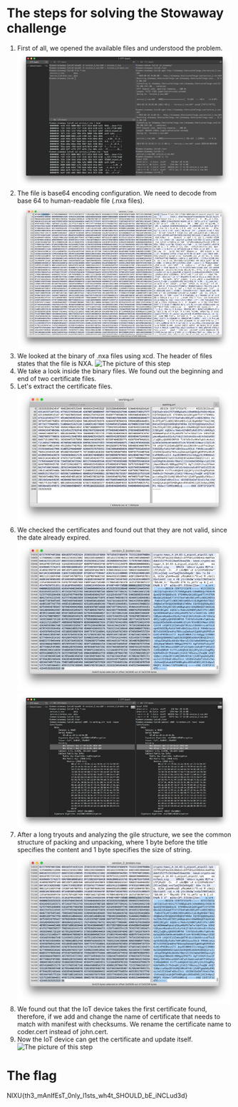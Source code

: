# The steps for solving the Stowaway challenge 

1. First of all, we opened the available files and understood the problem. ![The picture of this step](step1.jpg)
2. The file is base64 encoding configuration. We need to decode from base 64 to human-readable file (.nxa files). ![The picture of this step](step2.jpg)
3. We looked at the binary of .nxa files using xcd. The header of files states that the file is NXA. ![The picture of this step](step3.jpg)
4. We take a look inside the binary files. We found out the beginning and end of two certificate files. 
5. Let's extract the certificate files. ![The picture of this step](step5.jpg)
6. We checked the certificates and found out that they are not valid, since the date already expired. ![The picture of this step](step6.jpg) ![The picture of this step](step6.1.jpg)
7. After a long tryouts and analyzing the gile structure, we see the common structure of packing and unpacking, where 1 byte before the title specifies the content and 1 byte specifies the size of string. ![The picture of this step](step7.jpg)
8. We found out that the IoT device takes the first certificate found, therefore, if we add and change the name of certificate that needs to match with manifest with checksums. We rename the certificate name to coder.cert instead of john.cert. 
9. Now the IoT device can get the certificate and update itself. ![The picture of this step](step9.jpg)

# The flag 
NIXU{th3_mAnIfEsT_0nly_l1sts_wh4t_SHOULD_bE_iNCLud3d}
